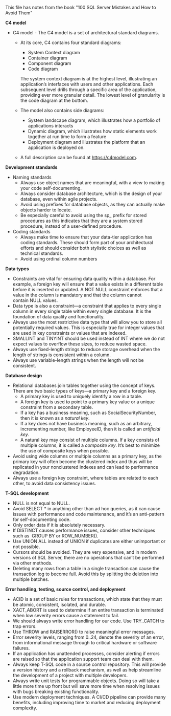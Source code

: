 This file has notes from the book "100 SQL Server Mistakes and How to Avoid Them"

**C4 model**

- C4 model - The C4 model is a set of architectural standard diagrams.
  - At its core, C4 contains four standard diagrams:
    - System Context diagram
    - Container diagram
    - Component diagram
    - Code diagram
    
    The system context diagram is at the highest level, illustrating an application’s interfaces with users and other applications.
    Each subsequent level drills through a specific area of the application, providing ever more granular detail.
    The lowest level of granularity is the code diagram at the bottom.

  - The model also contains side diagrams:
    -  System landscape diagram, which illustrates how a portfolio of applications interacts
    -  Dynamic diagram, which illustrates how static elements work together at run time to form a feature
    -  Deployment diagram and illustrates the platform that an application is deployed on.

  - A full description can be found at https://c4model.com.

**Development standards**

  - Naming standards
    - Always use object names that are meaningful, with a view to making your code self-documenting.
    - Always consider database architecture, which is the design of your database, even within agile projects.
    - Avoid using prefixes for database objects, as they can actually make objects harder to locate.
    - Be especially careful to avoid using the sp_ prefix for stored procedures as this indicates that they are a system stored procedure, instead of a user-defined procedure.
  - Coding standards
    - Always make time to ensure that your data-tier application has coding standards. These should form part of your architectural efforts and should consider both stylistic choices as well as technical standards.
    - Avoid using ordinal column numbers

**Data types**

- Constraints are vital for ensuring data quality within a database. For example, a foreign key will ensure that a value exists in a different table before it is inserted or updated. A NOT NULL constraint enforces that a value in the column is mandatory and that the column cannot contain NULL values.
- Data type is also a constraint—a constraint that applies to every single column in every single table within every single database. It is the foundation of data quality and functionality.
- Always use the most restrictive data type that will allow you to store all potentially required values. This is especially true for integer values that are used in key constraints or values that are indexed.
- SMALLINT and TINYINT should be used instead of INT where we do not expect values to overflow these sizes, to reduce wasted space.
- Always use fixed-length strings to reduce storage overhead when the length of strings is consistent within a column.
- Always use variable-length strings when the length will not be consistent.

**Database design**

- Relational databases join tables together using the concept of keys. There are two basic types of keys—a primary key and a foreign key.
  - A primary key is used to uniquely identify a row in a table.
  - A foreign key is used to point to a primary key value or a unique constraint from a secondary table.
  - If a key has a business meaning, such as SocialSecurityNumber, then it is known as a *natural key*.
  - If a key does not have business meaning, such as an arbitrary, incrementing number, like EmployeeID, then it is called an *artificial key*.
  - A natural key may consist of multiple columns. If a key consists of multiple columns, it is called a *composite key*. It’s best to minimize the use of composite keys when possible.
- Avoid using wide columns or multiple columns as a primary key, as the primary key will often become the clustered index and thus will be replicated in your nonclustered indexes and can lead to performance degradation.
- Always use a foreign key constraint, where tables are related to each other, to avoid data consistency issues.

**T-SQL development**

- NULL is not equal to NULL.
- Avoid SELECT * in anything other than ad hoc queries, as it can cause issues with performance and code maintenance, and it’s an anti-pattern for self-documenting code.
- Only order data if it is absolutely necessary.
- If DISTINCT causes performance issues, consider other techniques such as  GROUP BY or ROW_NUMBER().
- Use UNION ALL instead of UNION if duplicates are either unimportant or not possible.
- Cursors should be avoided. They are very expensive, and in modern versions of SQL Server, there are no operations that can’t be performed via other methods.
- Deleting many rows from a table in a single transaction can cause the transaction log to become full. Avoid this by splitting the deletion into multiple batches.

**Error handling, testing, source control, and deployment**

- ACID is a set of basic rules for transactions, which state that they must be atomic, consistent, isolated, and durable.
- XACT_ABORT is used to determine if an entire transaction is terminated when low severity errors cause a statement to fail.
- We should always write error handling for our code. Use TRY..CATCH to trap errors.
- Use THROW and RAISERROR() to raise meaningful error messages.
- Error severity levels, ranging from 0..24, denote the severity of an error, from informational message through to critical hardware or software failures.
- If an application has unattended processes, consider alerting if errors are raised so that the application support team can deal with them.
- Always keep T-SQL code in a source control repository. This will provide a version history and a rollback mechanism, as well as help streamline the development of a project with multiple developers.
- Always write unit tests for programmable objects. Doing so will take a little more time up front but will save more time when resolving issues with bugs breaking existing functionality.
- Use modern deployment techniques. A CI/CD pipeline can provide many benefits, including improving time to market and reducing deployment complexity.
